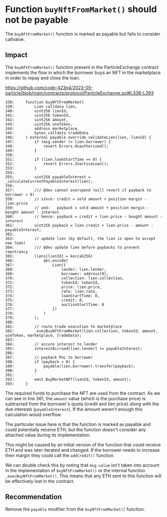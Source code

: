 # Function `buyNftFromMarket()` should not be payable

The `buyNftFromMarket()` function is marked as payable but fails to consider callvalue.

## Impact

The `buyNftFromMarket()` function present in the ParticleExchange contract implements the flow in which the borrower buys an NFT in the marketplace in order to repay and close the loan.

https://github.com/code-423n4/2023-05-particle/blob/main/contracts/protocol/ParticleExchange.sol#L338-L393

```solidity
338:     function buyNftFromMarket(
339:         Lien calldata lien,
340:         uint256 lienId,
341:         uint256 tokenId,
342:         uint256 amount,
343:         uint256 useToken,
344:         address marketplace,
345:         bytes calldata tradeData
346:     ) external payable override validateLien(lien, lienId) {
347:         if (msg.sender != lien.borrower) {
348:             revert Errors.Unauthorized();
349:         }
350: 
351:         if (lien.loanStartTime == 0) {
352:             revert Errors.InactiveLoan();
353:         }
354: 
355:         uint256 payableInterest = _calculateCurrentPayableInterest(lien);
356: 
357:         /// @dev cannot overspend (will revert if payback to borrower < 0)
358:         // since: credit = sold amount + position margin - lien.price
359:         // and:   payback = sold amount + position margin - bought amount - interest
360:         // hence: payback = credit + lien.price - bought amount - interest
361:         uint256 payback = lien.credit + lien.price - amount - payableInterest;
362: 
363:         // update lien (by default, the lien is open to accept new loan)
364:         /// @dev update lien before paybacks to prevent reentrancy
365:         liens[lienId] = keccak256(
366:             abi.encode(
367:                 Lien({
368:                     lender: lien.lender,
369:                     borrower: address(0),
370:                     collection: lien.collection,
371:                     tokenId: tokenId,
372:                     price: lien.price,
373:                     rate: lien.rate,
374:                     loanStartTime: 0,
375:                     credit: 0,
376:                     auctionStartTime: 0
377:                 })
378:             )
379:         );
380: 
381:         // route trade execution to marketplace
382:         _execBuyNftFromMarket(lien.collection, tokenId, amount, useToken, marketplace, tradeData);
383: 
384:         // accure interest to lender
385:         interestAccrued[lien.lender] += payableInterest;
386: 
387:         // payback PnL to borrower
388:         if (payback > 0) {
389:             payable(lien.borrower).transfer(payback);
390:         }
391: 
392:         emit BuyMarketNFT(lienId, tokenId, amount);
393:     }
```

The required funds to purchase the NFT are used from the contract. As we can see in line 361, the `amount` value (which is the purchase price) is subtracted from the borrower's quota (credit and lien price) along with the due interests (`payableInterest`). If the amount weren't enough this calculation would overflow.

The particular issue here is that the function is marked as payable and could potentially receive ETH, but the function doesn't consider any attached value during its implementation.

This might be caused by an initial version of the function that could receive ETH and was later iterated and changed. If the borrower needs to increase their margin they could call the `addCredit()` function. 

We can double check this by noting that `msg.value` isn't taken into account in the implementation of `buyNftFromMarket()` or the internal function `_execBuyNftFromMarket()`. This means that any ETH sent to this function will be effectively lost in the contract.

## Recommendation

Remove the `payable` modifier from the `buyNftFromMarket()` function.
